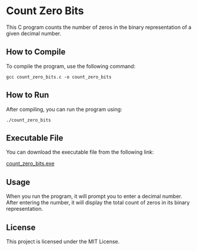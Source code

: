 # Count Zero Bits

This C program counts the number of zeros in the binary representation of a given decimal number.

## How to Compile

To compile the program, use the following command:

```
gcc count_zero_bits.c -o count_zero_bits
```

## How to Run

After compiling, you can run the program using:

```
./count_zero_bits
```

## Executable File

You can download the executable file from the following link:

[count_zero_bits.exe](https://github.com/maple-v2/count_zero_bits/blob/db8e0ca17baa04205a22d558cba7e8d0a724ba21/count_zero_bits.exe)

## Usage

When you run the program, it will prompt you to enter a decimal number. After entering the number, it will display the total count of zeros in its binary representation.

## License

This project is licensed under the MIT License.

